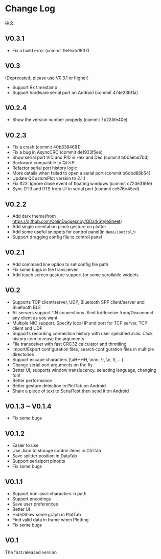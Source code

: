# Change Log

[中文](doc/CHANGELOG/CHANGELOG_zh_CN.md)  

## V0.3.1
+ Fix a build error (commit 9e9cdc1837)

## V0.3
(Deprecated, please use V0.3.1 or higher)
+ Support Rx timestamp
+ Support hardware serial port on Android (commit 47de23b11a)

## V0.2.4
+ Show the version number properly (commit 7b235fe40e)

## V0.2.3
+ Fix a crash (commit 40b6394681)
+ Fix a bug in AsyncCRC (commit de1933f5ee)
+ Show serial port VID and PID in Hex and Dec (commit b00aebd7bd)
+ Backward compatible to Qt 5.9
+ Refactor serial port history logic
+ More details when failed to open a serial port (commit b6dbd88b54)
+ Update QCustomPlot version to 2.1.1
+ Fix #22: Ignore close event of floating windows (commit c723e319fe)
+ Sync DTR and RTS from UI to serial port (commit ce576e45ed)

## V0.2.2
+ Add dark theme(from https://github.com/ColinDuquesnoy/QDarkStyleSheet)  
+ Add single orientation pinch gesture on plotter  
+ Add some useful snippets for control panel(in `demo/Control/`)  
+ Support dragging config file to control panel  

## V0.2.1
+ Add command line option to set config file path  
+ Fix some bugs in file transceiver  
+ Add touch screen gesture support for some scrollable widgets  

## V0.2
+ Supports TCP client/server, UDP, Bluetooth SPP client/server and Bluetooth BLE
+ All servers support 1:N connections. Sent to/Receive from/Disconnect any client as you want
+ Multiple NIC support. Specify local IP and port for TCP server, TCP client and UDP
+ Supports recording connection history with user specified alias. Click history item to reuse the arguments
+ File transceiver with fast CRC32 calculator and throttling
+ Import/Export configuration files, search configuration files in multiple directories
+ Support escape characters (\uHHHH, \nnn, \r, \n, \t, ...)
+ Change serial port arguments on the fly
+ Better UI, supports window translucency, selecting language, changing font
+ Better performance
+ Better gesture detection in PlotTab on Android
+ Share a piece of text to SerialTest then send it on Android

## V0.1.3 ~ V0.1.4
+ Fix some bugs  

## V0.1.2
+ Easier to use  
+ Use Json to storage control items in CtrlTab
+ Save splitter position in DataTab
+ Support serialport pinouts
+ Fix some bugs  

## V0.1.1
+ Support non-ascii characters in path
+ Support encodings
+ Save user preferences
+ Better UI
+ Hide/Show some graph in PlotTab
+ Find valid data in frame when Plotting
+ Fix some bugs

## V0.1
The first released version